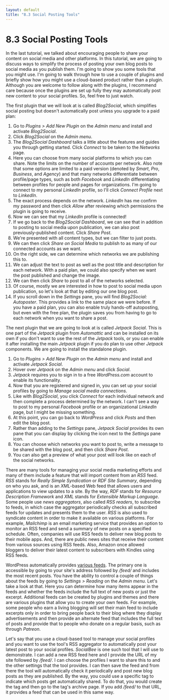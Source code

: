 ```yaml
---
layout: default
title: "8.3 Social Posting Tools"
---
```


# 8.3 Social Posting Tools

In the last tutorial, we talked about encouraging people to share your content on social media and other platforms. In this tutorial, we are going to discuss ways to simplify the process of posting your own blog posts to social media as you publish them. I'm going to show you some tools that you might use. I'm going to walk through how to use a couple of plugins and briefly show how you might use a cloud-based product rather than a plugin. Although you are welcome to follow along with the plugins, I recommend care because once the plugins are set up fully they may automatically post new content to your social profiles. So, feel free to just watch.

The first plugin that we will look at is called _Blog2Social_, which simplifies social posting but doesn't automatically post unless you upgrade to a paid plan:

1. Go to _Plugins > Add New Plugin_ on the _Admin menu_ and install and activate _Blog2Social_.
2. Click _Blog2Social_ on the _Admin menu_.
3. The _Blog2Social Dashboard_ talks a little about the features and guides you through getting started. Click _Connect_ to be taken to the _Networks_ page.
4. Here you can choose from many social platforms to which you can share. Note the limits on the number of accounts per network. Also note that some options are limited to a paid version (denoted by _Smart_, _Pro_, _Business_, and _Agency_) and that many networks differentiate between profile/page types, such as both _Facebook_ and _LinkedIn_ differentiating between profiles for people and pages for organizations. I'm going to connect to my personal _LinkedIn_ profile, so I'll click _Connect Profile_ next to _LinkedIn_.
5. The exact process depends on the network. _LinkedIn_ has me confirm my password and then click _Allow_ after reviewing which permissions the plugin is going to receive.
6. Now we can see that my _LinkedIn_ profile is connected!
7. If we go back to the _Blog2Social Dashboard_, we can see that in addition to posting to social media upon publication, we can also post previously-published content. Click _Share Post_.
8. We're presented with all content types, but we can filter to just posts.
9. We can then click _Share on Social Media_ to publish to as many of our connected accounts as we want.
10. On the right side, we can determine which networks we are publishing this to.
11. We can adjust the text to post as well as the post title and description for each network. With a paid plan, we could also specify when we want the post published and change the image.
12. We can then click _Share_ to post to all of the networks selected.
13. Of course, mostly we are interested in how to post to social media upon publication, so let's look at that by editing our one blog post.
14. If you scroll down in the _Settings_ pane, you will find _Blog2Social: Autoposter_. This provides a link to the same place we were before. If you have a paid plan, you can also enable truly hands-off autoposting, but even with the free plan, the plugin saves you from having to go to each network when you want to share a post.

The next plugin that we are going to look at is called _Jetpack Social_. This is one part of the _Jetpack_ plugin from _Automattic_ and can be installed on its own if you don't want to use the rest of the _Jetpack_ tools, or you can enable it after installing the main _Jetpack_ plugin if you do plan to use other _Jetpack_ components. We are going to install the standalone plugin.

1. Go to _Plugins > Add New Plugin_ on the _Admin menu_ and install and activate _Jetpack Social_.
2. Hover over _Jetpack_ on the _Admin menu_ and click _Social_.
3. _Jetpack_ requires you to sign in to a free _WordPress.com_ account to enable its functionality.
4. Now that you are registered and signed in, you can set up your social profiles by going to _Manage social media connections_.
5. Like with _Blog2Social_, you click _Connect_ for each individual network and then complete a process determined by the network. I can't see a way to post to my personal _Facebook_ profile or an organizational _LinkedIn_ page, but I might be missing something.
6. At this point, you can go back to _WordPress_ and click _Posts_ and then edit the blog post.
7. Rather than adding to the _Settings_ pane, _Jetpack Social_ provides its own pane that you can display by clicking the icon next to the _Settings_ pane icon.
8. You can choose which networks you want to post to, write a message to be shared with the blog post, and then click _Share Post_.
9. You can also get a preview of what your post will look like on each of the social networks.

There are many tools for managing your social media marketing efforts and many of them include a feature that will import content from an _RSS_ feed. _RSS_ stands for _Really Simple Syndication_ or _RDF Site Summary_, depending on who you ask, and is an _XML_-based Web feed that allows users and applications to view updates to a site. By the way, _RDF_ stands for _Resource Description Framework_ and _XML_ stands for _Extensible Markup Language_. Some people use _news aggregators_, also called _RSS readers_, to subscribe to feeds, in which case the aggregator periodically checks all subscribed feeds for updates and presents them to the user. _RSS_ is also used to syndicate content in order to make it available on various platforms. For example, _Mailchimp_ is an email marketing service that provides an option to monitor an RSS feed and send a summary of new posts on a specified schedule. Often, companies will use RSS feeds to deliver new blog posts to their mobile apps. And, there are public news sites that receive their content from various sources using RSS feeds. Also, Amazon once allowed bloggers to deliver their latest content to subscribers with Kindles using RSS feeds.

WordPress automatically provides [various feeds](https://wordpress.org/documentation/article/wordpress-feeds/). The primary one is accessible by going to your site's address followed by _/feed/_ and includes the most recent posts. You have the ability to control a couple of things about the feeds by going to _Settings > Reading_ on the _Admin menu_. Let's take a look at that. Here you can determine how many items appear in the feeds and whether the feeds include the full text of new posts or just the excerpt. Additional feeds can be created by plugins and themes and there are various plugins that allow you to create your own feeds. For example, some people who earn a living blogging will set their main feed to include excerpts only in order to bring people back to their blog where they display advertisements and then provide an alternate feed that includes the full text of posts and provide that to people who donate on a regular basis, such as through _Patreon_.

Let's say that you use a cloud-based tool to manage your social profiles and you want to use the tool's RSS aggregator to automatically post your latest post to your social profiles. _SocialBee_ is one such tool that I will use to demonstrate. I can add a new RSS feed here and I provide the URL of my site followed by _/feed/_. I can choose the profiles I want to share this to and the other settings that the tool provides. I can then save the feed and from there the tool will automatically check it periodically and post new blog posts as they are published. By the way, you could use a specific tag to indicate which posts get automatically shared. To do that, you would create the tag and then go to the tag's archive page. If you add _/feed/_ to that URL, it provides a feed that can be used in this same way.
